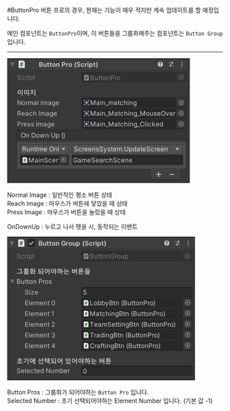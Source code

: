 #ButtonPro
버튼 프로의 경우, 현재는 기능이 매우 적지만 계속 업데이트를 할 예정입니다.

메인 컴포넌트는 `ButtonPro`이며, 이 버튼들을 그룹화해주는 컴포넌트는 `Button Group`입니다.  

-----
![ex](images/ex1.PNG)
  
Normal Image : 일반적인 평소 버튼 상태  
Reach Image : 마우스가 버튼에 닿았을 때 상태  
Press Image : 마우스가 버튼을 눌렀을 때 상태  

OnDownUp : 누르고 나서 땟을 시, 동작되는 이벤트

![ex](images/ex2.PNG)

Button Pros : 그룹화가 되어야하는 `Button Pro` 입니다.   
Selected Number : 초기 선택되어야하는 Element Number 입니다. (기본 값 -1)